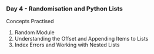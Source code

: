 <h3>Day 4 - Randomisation and Python Lists</h3>

Concepts Practised
<ol>
    <li>Random Module</li>
    <li>Understanding the Offset and Appending Items to Lists</li>
    <li>Index Errors and Working with Nested Lists</li>
</ol>



